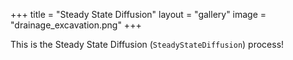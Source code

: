 +++
title = "Steady State Diffusion"
layout = "gallery"
image = "drainage_excavation.png"
+++

This is the Steady State Diffusion (`SteadyStateDiffusion`) process!
